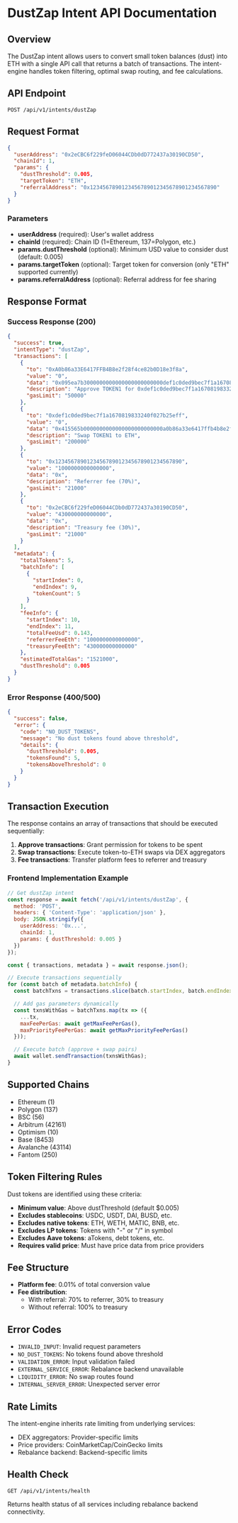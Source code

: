 # DustZap Intent API Documentation

## Overview

The DustZap intent allows users to convert small token balances (dust) into ETH with a single API call that returns a batch of transactions. The intent-engine handles token filtering, optimal swap routing, and fee calculations.

## API Endpoint

```
POST /api/v1/intents/dustZap
```

## Request Format

```json
{
  "userAddress": "0x2eCBC6f229feD06044CDb0dD772437a30190CD50",
  "chainId": 1,
  "params": {
    "dustThreshold": 0.005,
    "targetToken": "ETH",
    "referralAddress": "0x1234567890123456789012345678901234567890"
  }
}
```

### Parameters

- **userAddress** (required): User's wallet address
- **chainId** (required): Chain ID (1=Ethereum, 137=Polygon, etc.)
- **params.dustThreshold** (optional): Minimum USD value to consider dust (default: 0.005)
- **params.targetToken** (optional): Target token for conversion (only "ETH" supported currently)
- **params.referralAddress** (optional): Referral address for fee sharing

## Response Format

### Success Response (200)

```json
{
  "success": true,
  "intentType": "dustZap",
  "transactions": [
    {
      "to": "0xA0b86a33E6417FFB4B8e2f28f4ce82b0D18e3f8a",
      "value": "0",
      "data": "0x095ea7b3000000000000000000000000def1c0ded9bec7f1a1670819833240f027b25eff0000000000000000000000000000000000000000000000000de0b6b3a7640000",
      "description": "Approve TOKEN1 for 0xdef1c0ded9bec7f1a1670819833240f027b25eff",
      "gasLimit": "50000"
    },
    {
      "to": "0xdef1c0ded9bec7f1a1670819833240f027b25eff",
      "value": "0",
      "data": "0x415565b0000000000000000000000000a0b86a33e6417ffb4b8e2f28f4ce82b0d18e3f8a000000000000000000000000eeeeeeeeeeeeeeeeeeeeeeeeeeeeeeeeeeeeeeee0000000000000000000000000000000000000000000000000de0b6b3a7640000",
      "description": "Swap TOKEN1 to ETH",
      "gasLimit": "200000"
    },
    {
      "to": "0x1234567890123456789012345678901234567890",
      "value": "1000000000000000",
      "data": "0x",
      "description": "Referrer fee (70%)",
      "gasLimit": "21000"
    },
    {
      "to": "0x2eCBC6f229feD06044CDb0dD772437a30190CD50",
      "value": "430000000000000",
      "data": "0x",
      "description": "Treasury fee (30%)",
      "gasLimit": "21000"
    }
  ],
  "metadata": {
    "totalTokens": 5,
    "batchInfo": [
      {
        "startIndex": 0,
        "endIndex": 9,
        "tokenCount": 5
      }
    ],
    "feeInfo": {
      "startIndex": 10,
      "endIndex": 11,
      "totalFeeUsd": 0.143,
      "referrerFeeEth": "1000000000000000",
      "treasuryFeeEth": "430000000000000"
    },
    "estimatedTotalGas": "1521000",
    "dustThreshold": 0.005
  }
}
```

### Error Response (400/500)

```json
{
  "success": false,
  "error": {
    "code": "NO_DUST_TOKENS",
    "message": "No dust tokens found above threshold",
    "details": {
      "dustThreshold": 0.005,
      "tokensFound": 5,
      "tokensAboveThreshold": 0
    }
  }
}
```

## Transaction Execution

The response contains an array of transactions that should be executed sequentially:

1. **Approve transactions**: Grant permission for tokens to be spent
2. **Swap transactions**: Execute token-to-ETH swaps via DEX aggregators
3. **Fee transactions**: Transfer platform fees to referrer and treasury

### Frontend Implementation Example

```javascript
// Get dustZap intent
const response = await fetch('/api/v1/intents/dustZap', {
  method: 'POST',
  headers: { 'Content-Type': 'application/json' },
  body: JSON.stringify({
    userAddress: '0x...',
    chainId: 1,
    params: { dustThreshold: 0.005 }
  })
});

const { transactions, metadata } = await response.json();

// Execute transactions sequentially
for (const batch of metadata.batchInfo) {
  const batchTxns = transactions.slice(batch.startIndex, batch.endIndex + 1);

  // Add gas parameters dynamically
  const txnsWithGas = batchTxns.map(tx => ({
    ...tx,
    maxFeePerGas: await getMaxFeePerGas(),
    maxPriorityFeePerGas: await getMaxPriorityFeePerGas()
  }));

  // Execute batch (approve + swap pairs)
  await wallet.sendTransaction(txnsWithGas);
}
```

## Supported Chains

- Ethereum (1)
- Polygon (137)
- BSC (56)
- Arbitrum (42161)
- Optimism (10)
- Base (8453)
- Avalanche (43114)
- Fantom (250)

## Token Filtering Rules

Dust tokens are identified using these criteria:

- **Minimum value**: Above dustThreshold (default $0.005)
- **Excludes stablecoins**: USDC, USDT, DAI, BUSD, etc.
- **Excludes native tokens**: ETH, WETH, MATIC, BNB, etc.
- **Excludes LP tokens**: Tokens with "-" or "/" in symbol
- **Excludes Aave tokens**: aTokens, debt tokens, etc.
- **Requires valid price**: Must have price data from price providers

## Fee Structure

- **Platform fee**: 0.01% of total conversion value
- **Fee distribution**:
  - With referral: 70% to referrer, 30% to treasury
  - Without referral: 100% to treasury

## Error Codes

- `INVALID_INPUT`: Invalid request parameters
- `NO_DUST_TOKENS`: No tokens found above threshold
- `VALIDATION_ERROR`: Input validation failed
- `EXTERNAL_SERVICE_ERROR`: Rebalance backend unavailable
- `LIQUIDITY_ERROR`: No swap routes found
- `INTERNAL_SERVER_ERROR`: Unexpected server error

## Rate Limits

The intent-engine inherits rate limiting from underlying services:

- DEX aggregators: Provider-specific limits
- Price providers: CoinMarketCap/CoinGecko limits
- Rebalance backend: Backend-specific limits

## Health Check

```
GET /api/v1/intents/health
```

Returns health status of all services including rebalance backend connectivity.
